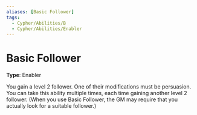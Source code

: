 ```yaml
---
aliases: [Basic Follower]
tags:
  - Cypher/Abilities/B
  - Cypher/Abilities/Enabler
---
```


# Basic Follower

**Type**: Enabler

You gain a level 2 follower. One of their modifications must be persuasion. You can take this ability multiple times, each time gaining another level 2 follower. (When you use Basic Follower, the GM may require that you actually look for a suitable follower.)
